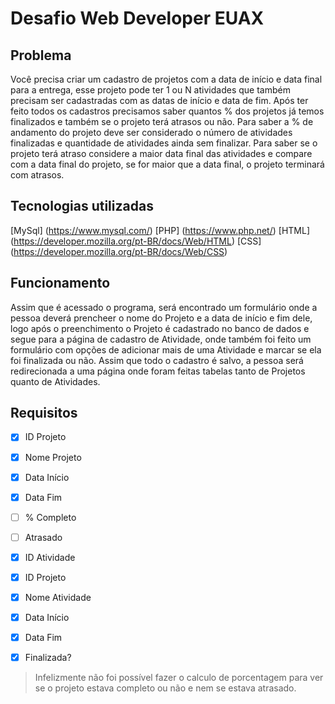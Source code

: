 # Desafio Web Developer EUAX
 
## Problema
Você precisa criar um cadastro de projetos com a data de início e data final para a entrega, esse projeto pode ter 1 ou N atividades que também precisam ser cadastradas com as datas de início e data de fim. Após ter feito todos os cadastros precisamos saber quantos % dos projetos já temos finalizados e também se o projeto terá atrasos ou não. Para saber a % de andamento do projeto deve ser considerado o número de atividades finalizadas e quantidade de atividades ainda sem finalizar. Para saber se o projeto terá atraso considere a maior data final das atividades e compare com a data final do projeto, se for maior que a data final, o projeto terminará com atrasos.

## Tecnologias utilizadas
 [MySql] (https://www.mysql.com/) 
 [PHP] (https://www.php.net/)
 [HTML] (https://developer.mozilla.org/pt-BR/docs/Web/HTML)
 [CSS] (https://developer.mozilla.org/pt-BR/docs/Web/CSS)

## Funcionamento
Assim que é acessado o programa, será encontrado um formulário onde a pessoa deverá prencheer o nome do Projeto e a data de início e fim dele, logo após o preenchimento o Projeto é cadastrado no banco de dados e segue para a página de cadastro de Atividade, onde também foi feito um formulário com opções de adicionar mais de uma Atividade e marcar se ela foi finalizada ou não. Assim que todo o cadastro é salvo, a pessoa será redirecionada a uma página onde foram feitas tabelas tanto de Projetos quanto de Atividades.

## Requisitos 

- [x] ID Projeto
- [x] Nome Projeto
- [x] Data Início
- [x] Data Fim
- [ ] % Completo
- [ ] Atrasado

- [x] ID Atividade
- [x] ID Projeto
- [x] Nome Atividade
- [x] Data Início
- [x] Data Fim
- [x] Finalizada?

> Infelizmente não foi possível fazer o calculo de porcentagem para ver se o projeto estava completo ou não e nem se estava atrasado.
